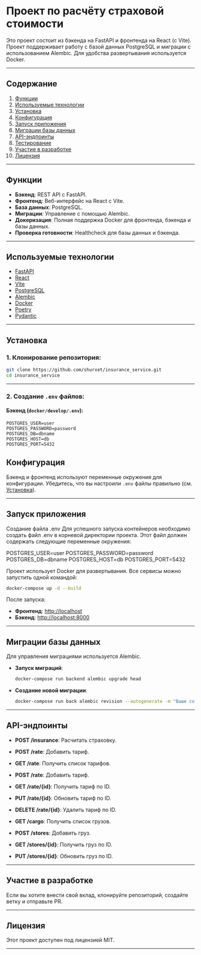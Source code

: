 
# Проект по расчёту страховой стоимости

Это проект состоит из бэкенда на FastAPI и фронтенда на React (с Vite). Проект поддерживает работу с базой данных PostgreSQL и миграции с использованием Alembic. Для удобства развертывания используется Docker.

---

## Содержание

1. [Функции](#функции)  
2. [Используемые технологии](#используемые-технологии)  
3. [Установка](#установка)  
4. [Конфигурация](#конфигурация)  
5. [Запуск приложения](#запуск-приложения)  
6. [Миграции базы данных](#миграции-базы-данных)  
7. [API-эндпоинты](#api-эндпоинты)  
8. [Тестирование](#тестирование)  
9. [Участие в разработке](#участие-в-разработке)  
10. [Лицензия](#лицензия)

---

## Функции

- **Бэкенд**: REST API с FastAPI.  
- **Фронтенд**: Веб-интерфейс на React с Vite.  
- **База данных**: PostgreSQL.  
- **Миграции**: Управление с помощью Alembic.  
- **Докеризация**: Полная поддержка Docker для фронтенда, бэкенда и базы данных.  
- **Проверка готовности**: Healthcheck для базы данных и бэкенда.  

---

## Используемые технологии

- [FastAPI](https://fastapi.tiangolo.com/)  
- [React](https://react.dev/)  
- [Vite](https://vitejs.dev/)  
- [PostgreSQL](https://www.postgresql.org/)  
- [Alembic](https://alembic.sqlalchemy.org/)  
- [Docker](https://www.docker.com/)  
- [Poetry](https://python-poetry.org/)  
- [Pydantic](https://pydantic-docs.helpmanual.io/)
---

## Установка

### 1. Клонирование репозитория:

```bash
git clone https://github.com/shurxet/insurance_service.git
cd insurance_service
```

---

### 2. Создание `.env` файлов:

#### Бэкенд (`docker/develop/.env`):
```env
POSTGRES_USER=user
POSTGRES_PASSWORD=password
POSTGRES_DB=dbname
POSTGRES_HOST=db
POSTGRES_PORT=5432

```

## Конфигурация

Бэкенд и фронтенд используют переменные окружения для конфигурации. Убедитесь, что вы настроили `.env` файлы правильно (см. [Установка](#установка)).

---

## Запуск приложения

Создание файла .env
Для успешного запуска контейнеров необходимо создать файл .env в корневой директории проекта. Этот файл должен содержать следующие переменные окружения:

POSTGRES_USER=user
POSTGRES_PASSWORD=password
POSTGRES_DB=dbname
POSTGRES_HOST=db
POSTGRES_PORT=5432

Проект использует Docker для развертывания. Все сервисы можно запустить одной командой:


```bash
docker-compose up -d --build
```

После запуска:

- **Фронтенд**: [http://localhost](http://localhost:3000)  
- **Бэкенд**: [http://localhost:8000](http://localhost:8000)

---

## Миграции базы данных

Для управления миграциями используется Alembic.

- **Запуск миграций**:
  ```bash
  docker-compose run backend alembic upgrade head
  ```
- **Создание новой миграции**:
  ```bash
  docker-compose run back alembic revision --autogenerate -m "Ваше сообщение о миграции"
  ```

---

## API-эндпоинты

- **POST /insurance**: Расчитать страховку.

- **POST /rate**: Добавить тариф.

- **GET /rate**: Получить список тарифов.  
- **POST /rate**: Добавить тариф.  
- **GET /rate/{id}**: Получить тариф по ID.  
- **PUT /rate/{id}**: Обновить тариф по ID.
- **DELETE /rate/{id}**: Удалить тариф по ID.

- **GET /cargo**: Получить список грузов.  
- **POST /stores**: Добавить груз.  
- **GET /stores/{id}**: Получить груз по ID.  
- **PUT /stores/{id}**: Обновить груз по ID.

---

## Участие в разработке

Если вы хотите внести свой вклад, клонируйте репозиторий, создайте ветку и отправьте PR.

---

## Лицензия

Этот проект доступен под лицензией MIT.

---

